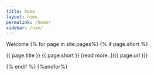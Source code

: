 ```yaml
---
title: home
layout: home
permalink: /home/
sidebar: /nav/
---
```


Welcome
{% for page in  site.pages%}
{% if page.short %}

{{ page.title }}
{{ page.short }}   [read more..]({{ page.url }})

{% endif %}
{%endfor%}